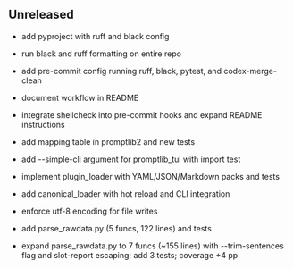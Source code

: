 ## Unreleased
- add pyproject with ruff and black config
- run black and ruff formatting on entire repo
- add pre-commit config running ruff, black, pytest, and codex-merge-clean
- document workflow in README
- integrate shellcheck into pre-commit hooks and expand README instructions
- add mapping table in promptlib2 and new tests
- add --simple-cli argument for promptlib_tui with import test
- implement plugin_loader with YAML/JSON/Markdown packs and tests
- add canonical_loader with hot reload and CLI integration







- enforce utf-8 encoding for file writes

- add parse_rawdata.py (5 funcs, 122 lines) and tests
- expand parse_rawdata.py to 7 funcs (~155 lines) with --trim-sentences flag and
  slot-report escaping; add 3 tests; coverage +4 pp




